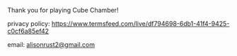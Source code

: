 Thank you for playing Cube Chamber!

privacy policy: https://www.termsfeed.com/live/df794698-6db1-41f4-9425-c0cf6a85ef42

email: alisonrust2@gmail.com